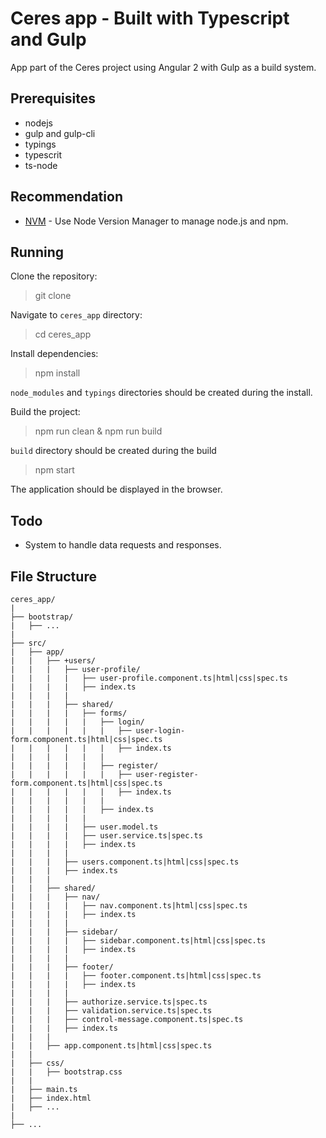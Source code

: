 Ceres app - Built with Typescript and Gulp
==========================================

App part of the Ceres project using Angular 2 with Gulp as a build system.

Prerequisites
-------------

- nodejs
- gulp and gulp-cli
- typings
- typescrit
- ts-node

Recommendation
--------------

*   [NVM](https://github.com/creationix/nvm) - Use Node Version Manager to manage node.js and npm.


Running
-------

Clone the repository:

> git clone

Navigate to `ceres_app` directory:

> cd ceres_app

Install dependencies:

> npm install

`node_modules` and `typings` directories should be created during the install.

Build the project:

> npm run clean & npm run build

`build` directory should be created during the build

> npm start

The application should be displayed in the browser.

Todo
----

*   System to handle data requests and responses.

File Structure
--------------
```
ceres_app/
|
├── bootstrap/
|   ├── ...
|   
├── src/
|   ├── app/
|   |   ├── +users/
|   |   |   ├── user-profile/
|   |   |   |   ├── user-profile.component.ts|html|css|spec.ts
|   |   |   |   ├── index.ts
|   |   |   |
|   |   |   ├── shared/
|   |   |   |   ├── forms/
|   |   |   |   |   ├── login/
|   |   |   |   |   |   ├── user-login-form.component.ts|html|css|spec.ts
|   |   |   |   |   |   ├── index.ts
|   |   |   |   |   |
|   |   |   |   |   ├── register/
|   |   |   |   |   |   ├── user-register-form.component.ts|html|css|spec.ts
|   |   |   |   |   |   ├── index.ts
|   |   |   |   |   |
|   |   |   |   |   ├── index.ts
|   |   |   |   |
|   |   |   |   ├── user.model.ts
|   |   |   |   ├── user.service.ts|spec.ts
|   |   |   |   ├── index.ts
|   |   |   |
|   |   |   ├── users.component.ts|html|css|spec.ts
|   |   |   ├── index.ts
|   |   |
|   |   ├── shared/
|   |   |   ├── nav/
|   |   |   |   ├── nav.component.ts|html|css|spec.ts
|   |   |   |   ├── index.ts
|   |   |   |
|   |   |   ├── sidebar/
|   |   |   |   ├── sidebar.component.ts|html|css|spec.ts
|   |   |   |   ├── index.ts
|   |   |   |
|   |   |   ├── footer/
|   |   |   |   ├── footer.component.ts|html|css|spec.ts
|   |   |   |   ├── index.ts
|   |   |   |
|   |   |   ├── authorize.service.ts|spec.ts
|   |   |   ├── validation.service.ts|spec.ts
|   |   |   ├── control-message.component.ts|spec.ts
|   |   |   ├── index.ts
|   |   |
|   |   ├── app.component.ts|html|css|spec.ts
|   |
|   ├── css/
|   |   ├── bootstrap.css
|   |   
|   ├── main.ts
|   ├── index.html
|   ├── ...
|
├── ...
```
